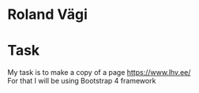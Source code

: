 # Roland Vägi

# Task
My task is to make a copy of a page https://www.lhv.ee/  
For that I will be using Bootstrap 4 framework

  
